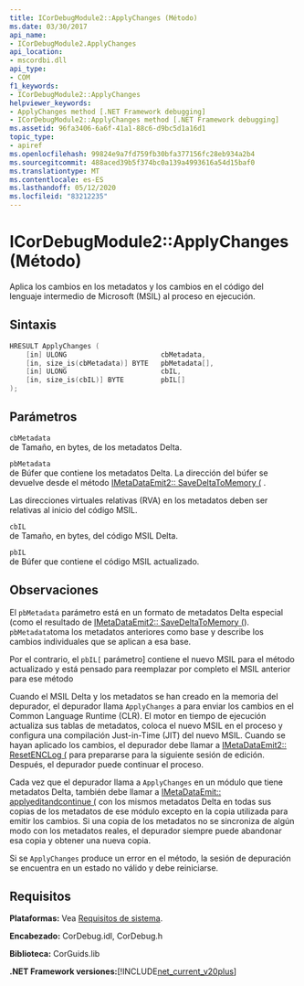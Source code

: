 ```yaml
---
title: ICorDebugModule2::ApplyChanges (Método)
ms.date: 03/30/2017
api_name:
- ICorDebugModule2.ApplyChanges
api_location:
- mscordbi.dll
api_type:
- COM
f1_keywords:
- ICorDebugModule2::ApplyChanges
helpviewer_keywords:
- ApplyChanges method [.NET Framework debugging]
- ICorDebugModule2::ApplyChanges method [.NET Framework debugging]
ms.assetid: 96fa3406-6a6f-41a1-88c6-d9bc5d1a16d1
topic_type:
- apiref
ms.openlocfilehash: 99824e9a7fd759fb30bfa377156fc28eb934a2b4
ms.sourcegitcommit: 488aced39b5f374bc0a139a4993616a54d15baf0
ms.translationtype: MT
ms.contentlocale: es-ES
ms.lasthandoff: 05/12/2020
ms.locfileid: "83212235"
---
```

# <a name="icordebugmodule2applychanges-method"></a>ICorDebugModule2::ApplyChanges (Método)
Aplica los cambios en los metadatos y los cambios en el código del lenguaje intermedio de Microsoft (MSIL) al proceso en ejecución.  
  
## <a name="syntax"></a>Sintaxis  
  
```cpp  
HRESULT ApplyChanges (  
    [in] ULONG                       cbMetadata,  
    [in, size_is(cbMetadata)] BYTE   pbMetadata[],  
    [in] ULONG                       cbIL,  
    [in, size_is(cbIL)] BYTE         pbIL[]  
);  
```  
  
## <a name="parameters"></a>Parámetros  
 `cbMetadata`  
 de Tamaño, en bytes, de los metadatos Delta.  
  
 `pbMetadata`  
 de Búfer que contiene los metadatos Delta. La dirección del búfer se devuelve desde el método [IMetaDataEmit2:: SaveDeltaToMemory (](../metadata/imetadataemit2-savedeltatomemory-method.md) .  
  
 Las direcciones virtuales relativas (RVA) en los metadatos deben ser relativas al inicio del código MSIL.  
  
 `cbIL`  
 de Tamaño, en bytes, del código MSIL Delta.  
  
 `pbIL`  
 de Búfer que contiene el código MSIL actualizado.  
  
## <a name="remarks"></a>Observaciones  
 El `pbMetadata` parámetro está en un formato de metadatos Delta especial (como el resultado de [IMetaDataEmit2:: SaveDeltaToMemory (](../metadata/imetadataemit2-savedeltatomemory-method.md)). `pbMetadata`toma los metadatos anteriores como base y describe los cambios individuales que se aplican a esa base.  
  
 Por el contrario, el `pbIL[` parámetro] contiene el nuevo MSIL para el método actualizado y está pensado para reemplazar por completo el MSIL anterior para ese método  
  
 Cuando el MSIL Delta y los metadatos se han creado en la memoria del depurador, el depurador llama `ApplyChanges` a para enviar los cambios en el Common Language Runtime (CLR). El motor en tiempo de ejecución actualiza sus tablas de metadatos, coloca el nuevo MSIL en el proceso y configura una compilación Just-in-Time (JIT) del nuevo MSIL. Cuando se hayan aplicado los cambios, el depurador debe llamar a [IMetaDataEmit2:: ResetENCLog (](../metadata/imetadataemit2-resetenclog-method.md) para prepararse para la siguiente sesión de edición. Después, el depurador puede continuar el proceso.  
  
 Cada vez que el depurador llama a `ApplyChanges` en un módulo que tiene metadatos Delta, también debe llamar a [IMetaDataEmit:: applyeditandcontinue (](../metadata/imetadataemit-applyeditandcontinue-method.md) con los mismos metadatos Delta en todas sus copias de los metadatos de ese módulo excepto en la copia utilizada para emitir los cambios. Si una copia de los metadatos no se sincroniza de algún modo con los metadatos reales, el depurador siempre puede abandonar esa copia y obtener una nueva copia.  
  
 Si se `ApplyChanges` produce un error en el método, la sesión de depuración se encuentra en un estado no válido y debe reiniciarse.  
  
## <a name="requirements"></a>Requisitos  
 **Plataformas:** Vea [Requisitos de sistema](../../get-started/system-requirements.md).  
  
 **Encabezado:** CorDebug.idl, CorDebug.h  
  
 **Biblioteca:** CorGuids.lib  
  
 **.NET Framework versiones:**[!INCLUDE[net_current_v20plus](../../../../includes/net-current-v20plus-md.md)]

